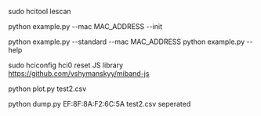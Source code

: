sudo hcitool lescan

python example.py --mac MAC_ADDRESS --init

python example.py --standard --mac MAC_ADDRESS
python example.py --help

sudo hciconfig hci0 reset
JS library https://github.com/vshymanskyy/miband-js

python plot.py test2.csv

python dump.py EF:8F:8A:F2:6C:5A test2.csv seperated